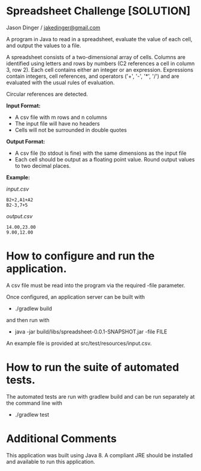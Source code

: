 # Spreadsheet Challenge [SOLUTION]
Jason Dinger / jakedinger@gmail.com

A program in Java to read in a spreadsheet, evaluate the value of each cell, and output the values to a
file.

A spreadsheet consists of a two-dimensional array of cells. Columns are identified using letters and rows by
numbers (C2 references a cell in column 3, row 2). Each cell contains either an integer or an expression.
Expressions contain integers, cell references, and operators ('+', '-', '*', '/') and are evaluated with the
usual rules of evaluation.

Circular references are detected.

**Input Format:**
- A csv file with m rows and n columns
- The input file will have no headers
- Cells will not be surrounded in double quotes

**Output Format:**
- A csv file (to stdout is fine) with the same dimensions as the input file
- Each cell should be output as a floating point value. Round output values to two decimal places.

**Example:**

_input.csv_
```
B2+2,A1+A2
B2-3,7+5
```

_output.csv_
```
14.00,23.00
9.00,12.00
```

# How to configure and run the application.

A csv file must be read into the program via the required -file parameter.

Once configured, an application server can be built with
  * ./gradlew build
  
and then run with
  * java -jar build/libs/spreadsheet-0.0.1-SNAPSHOT.jar -file FILE
  
  An example file is provided at src/test/resources/input.csv.

# How to run the suite of automated tests.

The automated tests are run with gradlew build and can be run separately at the command line with
  * ./gradlew test

# Additional Comments
This application was built using Java 8.  A compliant JRE should be installed and available to run this application.